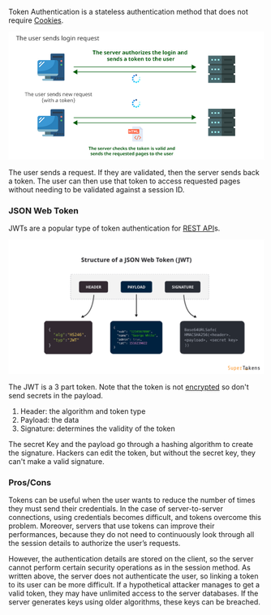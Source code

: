 

Token Authentication is a stateless authentication method that does not require [Cookies](../Cookies.md).

![](../../Attachments/Pasted%20image%2020220831010621.png)

The user sends a request. If they are validated, then the server sends back a token. The user can then use that token to access requested pages without needing to be validated against a session ID.

### JSON Web Token

JWTs are a popular type of token authentication for [REST API](../REST%20API.md)s.

![](../../Attachments/Pasted%20image%2020220831010824.png)

The JWT is a 3 part token. Note that the token is not [encrypted](Public-Key%20Cryptography.md) so don't send secrets in the payload.

1. Header: the algorithm and token type
2. Payload: the data
3. Signature: determines the validity of the token

The secret Key and the payload go through a hashing algorithm to create the signature. Hackers can edit the token, but without the secret key, they can't make a valid signature.


### Pros/Cons

Tokens can be useful when the user wants to reduce the number of times they must send their credentials. In the case of server-to-server connections, using credentials becomes difficult, and tokens overcome this problem. Moreover, servers that use tokens can improve their performances, because they do not need to continuously look through all the session details to authorize the user’s requests. 

However, the authentication details are stored on the client, so the server cannot perform certain security operations as in the session method. As written above, the server does not authenticate the user, so linking a token to its user can be more difficult. If a hypothetical attacker manages to get a valid token, they may have unlimited access to the server databases. If the server generates keys using older algorithms, these keys can be breached.